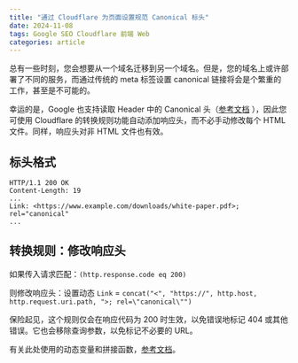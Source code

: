 ```yaml
---
title: "通过 Cloudflare 为页面设置规范 Canonical 标头"
date: 2024-11-08
tags: Google SEO Cloudflare 前端 Web
categories: article
---
```


总有一些时刻，您会想要从一个域名迁移到另一个域名。但是，您的域名上或许部署了不同的服务，而通过传统的 meta 标签设置 canonical 链接将会是个繁重的工作，甚至是不可能的。

幸运的是，Google 也支持读取 Header 中的 Canonical 头（[参考文档](https://developers.google.com/search/docs/crawling-indexing/consolidate-duplicate-urls#rel-canonical-header-method)
），因此您可使用 Cloudflare 的转换规则功能自动添加响应头，而不必手动修改每个 HTML 文件。同样，响应头对非 HTML 文件也有效。

## 标头格式

```text
HTTP/1.1 200 OK
Content-Length: 19
...
Link: <https://www.example.com/downloads/white-paper.pdf>; rel="canonical"
...
```

## 转换规则：修改响应头

如果传入请求匹配：`(http.response.code eq 200)`

则修改响应头：设置动态 `Link` = `concat("<", "https://", http.host, http.request.uri.path, ">; rel=\"canonical\"")`

保险起见，这个规则仅会在响应代码为 200 时生效，以免错误地标记 404 或其他错误。它也会移除查询参数，以免标记不必要的 URL。

有关此处使用的动态变量和拼接函数，[参考文档](https://developers.cloudflare.com/ruleset-engine/rules-language/fields/)。
